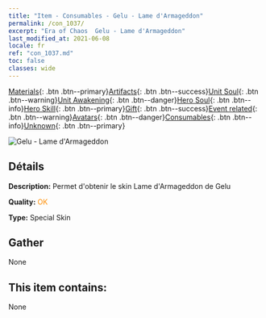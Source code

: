 ```yaml
---
title: "Item - Consumables - Gelu - Lame d'Armageddon"
permalink: /con_1037/
excerpt: "Era of Chaos  Gelu - Lame d'Armageddon"
last_modified_at: 2021-06-08
locale: fr
ref: "con_1037.md"
toc: false
classes: wide
---
```

 [Materials](/ItemsFR/){: .btn .btn--primary}[Artifacts](/ItemsFR/Artifacts/){: .btn .btn--success}[Unit Soul](/ItemsFR/UnitSoul/){: .btn .btn--warning}[Unit Awakening](/ItemsFR/UnitAwakening/){: .btn .btn--danger}[Hero Soul](/ItemsFR/HeroSoul/){: .btn .btn--info}[Hero Skill](/ItemsFR/HeroSkill/){: .btn .btn--primary}[Gift](/ItemsFR/Gift/){: .btn .btn--success}[Event related](/ItemsFR/Events/){: .btn .btn--warning}[Avatars](/ItemsFR/Avatars/){: .btn .btn--danger}[Consumables](/ItemsFR/Consumables/){: .btn .btn--info}[Unknown](/ItemsFR/Unknown/){: .btn .btn--primary}

 ![Gelu - Lame d'Armageddon](/images/h/h_Gelu4.jpg)

## Détails
 **Description:** Permet d'obtenir le skin Lame d'Armageddon de Gelu

 **Quality:** <span style="color: #FF8C00">OK</span>

 **Type:** Special Skin

## Gather

  None

## This item contains:

  None

